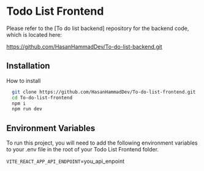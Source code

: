 # Todo List Frontend

Please refer to the [To do list backend] repository for the backend code, which is located here:

https://github.com/HasanHammadDev/To-do-list-backend.git
## Installation

How to install
```bash 
  git clone https://github.com/HasanHammadDev/To-do-list-frontend.git
  cd To-do-list-frontend
  npm i
  npm run dev
```
## Environment Variables

To run this project, you will need to add the following environment variables to your .env file in the root of your Todo List Frontend folder.

`VITE_REACT_APP_API_ENDPOINT`=you_api_enpoint
